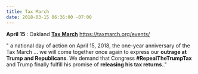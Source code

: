 ```yaml
---
title: Tax March
date: 2018-03-15 06:36:00 -07:00
---
```


 

**April 15** : Oakland [**Tax March**](https://taxmarch.org/events/?source=rtttemail20180315)
https://taxmarch.org/events/

" a national day of action on April 15, 2018, the one-year anniversary of the Tax March ... we will come together once again to express our **outrage at Trump and Republicans**. We demand that Congress **#RepealTheTrumpTax** and Trump finally fulfill his promise of **releasing his tax returns**.."